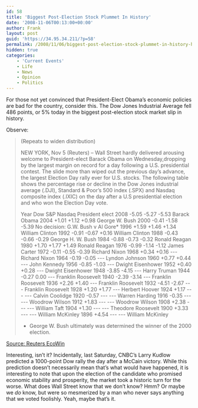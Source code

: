 ```yaml
---
id: 58
title: 'Biggest Post-Election Stock Plummet In History'
date: '2008-11-06T00:13:00+00:00'
author: Frank
layout: post
guid: 'https://34.95.34.211/?p=58'
permalink: /2008/11/06/biggest-post-election-stock-plummet-in-history-html/
hidden: true
categories:
    - 'Current Events'
    - Life
    - News
    - Opinion
    - Politics
---
```


For those not yet convinced that President-Elect Obama’s economic policies are bad for the country, consider this. The Dow Jones Industrial Average fell 486 points, or 5% today in the biggest post-election stock market slip in history. 

Observe:
>	(Repeats to widen distribution)
>	
>	NEW YORK, Nov 5 (Reuters) – Wall Street hardly 
>	delivered arousing welcome to President-elect 
>	Barack Obama on Wednesday,dropping by the largest 
>	margin on record for a day following a U.S.
>	presidential contest. The slide more than wiped out 
>	the previous day’s advance, the largest Election Day 
>	rally ever for U.S. stocks. The following table shows 
>	the percentage rise or decline in the Dow Jones 
>	industrial average (.DJI), Standard & Poor’s 
>	500 index (.SPX) and Nasdaq composite index (.IXIC) 
>	on the day after a U.S presidential election and who 
>	won the Election Day vote.
>	
>	Year   Dow    S&P    Nasdaq  President elect
>	2008  -5.05  -5.27   -5.53   Barack Obama
>	2004  +1.01  +1.12   +0.98   George W. Bush
>	2000  -0.41  -1.58   -5.39   No decision: G.W. Bush v Al Gore*
>	1996  +1.59  +1.46   +1.34   William Clinton
>	1992  -0.91  -0.67   +0.16   William Clinton
>	1988  -0.43  -0.66   -0.29   George H. W. Bush
>	1984  -0.88  -0.73   -0.32   Ronald Reagan
>	1980  +1.70  +1.77   +1.49   Ronald Reagan
>	1976  -0.99  -1.14   -1.12   James Carter
>	1972  -0.11  -0.55   -0.39   Richard Nixon
>	1968  +0.34  +0.16    ---    Richard Nixon
>	1964  -0.19  -0.05    ---    Lyndon Johnson
>	1960  +0.77  +0.44    ---    John Kennedy
>	1956  -0.85  -1.03    ---    Dwight Eisenhower
>	1952  +0.40  +0.28    ---    Dwight Eisenhower
>	1948  -3.85  -4.15    ---    Harry Truman
>	1944  -0.27   0.00    ---    Franklin Roosevelt
>	1940  -2.39  -3.14    ---    Franklin Roosevelt
>	1936  +2.26  +1.40    ---    Franklin Roosevelt
>	1932  -4.51  -2.67    ---    Franklin Roosevelt
>	1928  +1.20  +1.77    ---    Herbert Hoover
>	1924  +1.17   ---     ---    Calvin Coolidge
>	1920  -0.57   ---     ---    Warren Harding
>	1916  -0.35   ---     ---    Woodrow Wilson
>	1912  +1.83   ---     ---    Woodrow Wilson
>	1908  +2.38   ---     ---    William Taft
>	1904  +1.30   ---     ---    Theodore Roosevelt
>	1900  +3.33   ---     ---    William McKinley
>	1896  +4.54   ---     ---    William McKinley
>	
>	* George W. Bush ultimately was determined 
>	the winner of the 2000 election.

[Source: Reuters EcoWin](http://in.reuters.com/article/usMktRpt/idINN0531971420081105)

Interesting, isn’t it? Incidentally, last Saturday, CNBC’s Larry Kudlow predicted a 1000-point Dow rally the day after a McCain victory. While this prediction doesn’t necessarily mean that’s what would have happened, it is interesting to note that upon the election of the candidate who promised economic stability and prosperity, the market took a historic turn for the worse. What does Wall Street know that we don’t know? Hmm? Or maybe we *do* know, but were so mesmerized by a man who never says anything that we voted foolishly. Yeah, maybe that’s it.